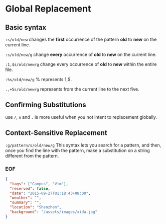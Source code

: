 Global Replacement
===

## Basic syntax
``:s/old/new`` changes the **first** occurrence of the pattern __old__ to __new__ on the current line.

``:s/old/new/g`` change **every** occurrence of __old__ to __new__ on the current line.

``:1,$s/old/new/g`` change every occurrence of __old__ to __new__ within the entire file.

``:%s/old/new/g`` % represents 1,$.

``.,+5s/old/new/g`` represents from the current line to the next five.

## Confirming Substitutions
use ``/``, ``n`` and ``.`` is more useful when you not intent to replacement globally.

## Context-Sensitive Replacement
``:g/pattern/s/old/new/g`` This syntax lets you search for a pattern, and then, once you find the line with the pattern, make a substitution on a string different from the pattern.

### EOF
```json
{
  "tags": ["Campus", "Vim"],
  "reserved": false,
  "date": "2015-09-27T01:18:43+08:00",
  "weather": "",
  "summary": "",
  "location": "Shenzhen",
  "background": "/assets/images/xida.jpg"
}
```
